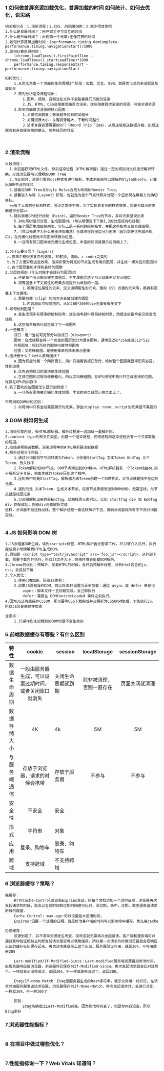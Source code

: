 ### 1.如何做首屏资源加载优化，首屏加载的时间 如何统计、如何去优化，说思路

```
相关知识点：1.渲染流程；2.CSS、JS阻塞DOM；3.减少项目体积
1.什么是首屏时间？：用户完全不可交互的时间
2.什么是白屏时间？：出现第一个元素/图像花费的时间
1.如何计算首屏加载时间：(performance.timing.domComplete-performance.timing.navigationStart)/1000
2.如何计算白屏时间：
	(chrome.loadTimes().firstPaintTime - chrome.loadTimes().startLoadTime)*1000
	performance.timing.responseStart - performance.timing.navigationStart

如何优化：
	1.从优化角度一个页面的生命周期3个阶段：加载、交互、关闭，首屏优化总的来说就是加载优化
	2.首先分析渲染流程得出：
		1.图片，视频，音频这些文件不会阻塞我们页面的渲染
		2.JS、HTML、CSS会阻塞页面首次渲染，这些阻塞首次渲染的资源，叫做关键资源
	3.影响页面首次渲染的核心因素：
		1.关键资源数量：数量越多加载时间越长
		2.关键资源大小：关键资源越大，下载时间越长
		3.请求关键资源需要的RTT（Round Trip Time），从发送端发送数据开始，到发送端收到来自接收端的确认，总共经历的时延



```

### 2.渲染流程

```
大致流程：
  1.浏览器获取HTML文件，然后渲染进程（HTML解析器）通过一定的规则对文件进行解析转换，形成浏览器可以理解的DOM Tree
  2.与此同时，渲染引擎将css样式表进行解析，生成浏览器可以理解的StyleSheets，计算出DOM节点的样式
  3.接着将DOM Tree与Style Rules合成为布局树Render Tree。
  4.接着进入布局（Layout）阶段，也就是为每个节点计算并分配一个应出现在屏幕上的确切坐标。
  ==有了上面的坐标和样式，节点之类还不够，为了实现更复杂的样式效果，需要对展示的页面进行分层==
  5.随后调用GPU进行绘制（Paint），遍历Render Tree的节点，并将元素呈现出来
    5.对布局树进行分层，生成图层树。（可以顺便说下下面1,2的分层规则和过程）
    6.每个图层生成绘制列表，实际上是一系列的绘制指令，并把这些指令交给合成线程。
    7.（可以先说下为什么要图块及概念）合成线程将图层分为图块（因为需要优先展示视口），在光栅化线程池中将图块转换为位图。
    8.一旦所有视口图块被光栅化生成位图，丰富的网页就展示在页面上了。

1.为什么要分层？（Layers）
 a.页面中有很多复杂的效果，3D转换，滚动，z-index之类的
 b.为了方便实现这些效果，渲染引擎为特定的节点生成专用的图层，并生成一棵对应的图层树
 c.各个图层叠加才得到最终的图像
2.分层的规则（什么时候才会提升为图层树）
	a.不是每个节点都会被生成图层，不生成图层这个节点就属于父节点图层
	b.拥有层叠上下文属性的元素会被提升为单独的一层。
		1.明确定位属性的元素、定义透明属性的元素、使用 CSS 滤镜的元素等，都拥有层叠上下文属性。
	c.需要剪裁（clip）的地方也会被创建为图层
		1.内容超出可视范围内，比如200*200的div里面有很多文字
3.如何绘制图层？
	a.会生成很多有顺序的绘制指令，这些指令就叫做待绘制列表，然后这些指令会交给合成线程
	b.这些指令被执行就生成了下一帧图片
4.一些概念：
	视口：用户当前可见部分叫做视口（viewport）
	图块：合成线程会将一个页面的图层划分为很多图块，通常是256*256或者512*512
	可视图块：视口所在的图块叫做可视图块
	位图：又称栅格图，是使用像素列阵来表示图像
5.图块是什么？为什么要有图块？
	a.因为有些时候一个网页很长，用户只能看到视口部分，绘制整个图层就显得没有必要，性能浪费
	b.优先去把视口的图块都生成位图
	c.生成位图的过程叫做栅格化，所以又叫栅格图，在GPU进程中执行并生成图块的位图，保存在GPU的内存中
6.有了图块的位图后怎么显示到页面？
	a.一旦所有图块被光栅化生成位图，丰富的网页就展示在页面上了。

布局树和DOM树的区别：
	1.布局树中只有当前需要展示的元素，那些display：none、script的元素是不需要的

```

### 3.DOM 树如何生成

```
1.渲染引擎内部，有HTML解析器。解析过程是一边加载一遍解析的。
2.content-type判断文件类型，创建一个渲染进程，网络进程和渲染进程会有一个共享数据的管道。
3.网络进程输送数据，渲染进程中的HTML解析器读取数据
4.解析过程三个阶段：
	1.通过分词器将字节流转换为Token，分别是StartTag 文本Token EndTag 三个Token，放入栈中
	2.Token解析成DOM节点，DOM节点添加到DOM树中。HTML解析器有一个Token栈结构,用于解析父子关系，前面生成的Token压到这个栈中。
	3.压到栈中的是StartTag，解析器为该Token创建一个DOM节点，父节点就是栈中左边的元素。
	4.遇到的是 文本Token，生成文本节点，将该节点直接添加到DOM树种，无需压栈，父节点就是栈顶元素
	5.分词器解析出来的是EndTag，就和栈顶元素对比，比如 startTag div 和 EndTag div 匹配成功，则该div元素解析完成
这样，分词器不断压栈出栈，整个解析过程一直这样解析下去，直到分词器将所有字节流分词器完成。


```

### 4.JS 如何影响 DOM 树

```
1.JS会阻塞DOM生成，读到<script>标签，HTML解析器会暂停工作，JS引擎介入执行，执行完成后才继续解析HTML生成DOM。
2.假如是 <script type="text/javascript" src='foo.js'></script>，从外部下载，需要下载完并执行，所以JS文件大小，网络环境会阻塞DOM解析。
3.Chrome的优化：预解析，加载HTML的时候，会开启预解析线程，分析html包含的js、css，会提前下载
3.个人优化：
	1.使用CDN加速、压缩JS体积；
	2.如果JS没有操作DOM，可以将该JS设置为异步加载：通过 async 或 defer 来标记
		async：脚本文件一旦加载完成，会立即执行
		defer：需要在 DOMContentLoaded 事件之前执行。
4.因为JS还可能操作CSSOM，所以要等CSS下载完成并且解析为CSSOM对象后，才能执行JS，所以JS又是依赖样式表

注意点：
	1.JS操作到未加载到的DOM时是不会生效的
```

### 5.前端数据缓存有哪些？有什么区别

|     特性     |                         cookie                         | session            |       localStorage       | sessionStorage |
| :----------: | :----------------------------------------------------: | ------------------ | :----------------------: | :------------: |
| 数据生命周期 | 一般由服务器生成，可以设置过期时间，或者关闭窗口就消失 | 关闭生命周期就到期 | 除非被清理，否则一直存在 | 页面关闭就清理 |
| 数据存储大小 |                           4K                           | 4k                 |            5M            |       5M       |
| 与服务端通信 |             存放于浏览器，请求的时候会携带             | 存放于服务器       |          不参与          |     不参与     |
|    安全性    |                         不安全                         | 安全               |                          |                |
|     形式     |                         字符串                         | 对象               |                          |                |
|     应用     |                      登录、购物车                      | 登录、购物车       |                          |                |
|     跨域     |                        支持跨域                        | 不支持跨域         |                          |                |

### 6.浏览器缓存？策略？

```
强缓存：
	HTTPCache-Control首部和Expries首部，给每个文档添加一个过时日期，浏览器再次发起请求的时候，就会以当前时间和过期时间进行比对，没过期，命中，过期，就去服务器请求新鲜的数据.
	Cache-Control: max-age:可以设置最大使用时间，
	Expires:设置一个过期的日期，但是修改客户端的时间可以影响命中缓存，优先用cache

协商缓存：
	资源到期了，并不意味资源发生改变，没改变就无需再次发起请求。客户端和服务端可以通过某种验证机制去判断当前请求是否可以使用缓存。所以第一次请求的时候浏览器就会把响应头部的缓存标识保存起来。再次请求就会带上这个头部。服务器验证可用，就是304，不可用就是200

	Last-modified/If-Modified-Since：Last-modified服务端资源最后修改时间，由服务器响应给浏览器，浏览器将它保存为If-Modified-Since。再次发起请求就会比对这两个，一样就表示没修改过，返回304。不一样就是修改过了。返回200。

	Etag/If-None-Match：Etag是服务器生成的hash字符串，表示文件唯一标识符，在请求时由服务器发送给浏览器，浏览器保存为If-None-Match，再次发起请求时，会进行对比，一样就304，不一样200了

	区别：
		Etag精确度比Last-Modified高，因为修改时间变了，但是你内容没变，所以Etag更好
```

### 7.浏览器性能指标？

```

```

### 8.在项目中做过哪些优化？

```

```

### 7.性能指标说一下？Web Vitals 知道吗？
